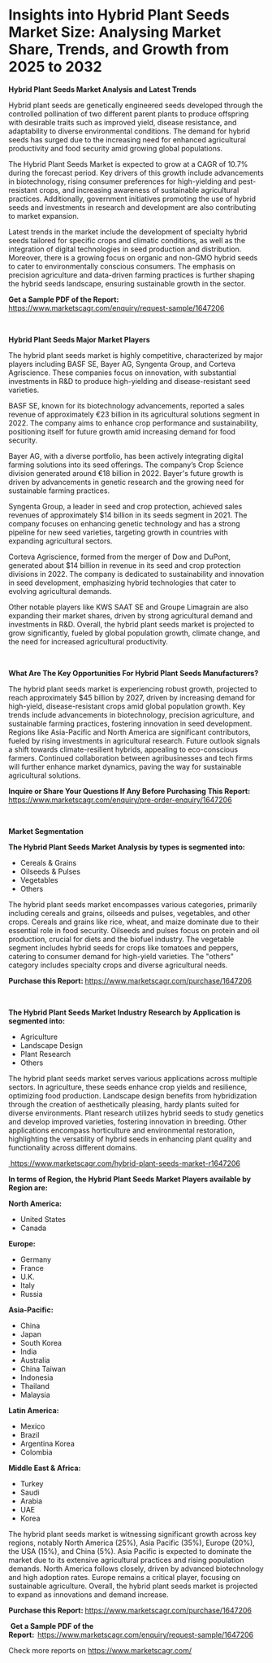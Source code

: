 <p><h1>Insights into Hybrid Plant Seeds Market Size: Analysing Market Share, Trends, and Growth from 2025 to 2032</h1></p><p><strong>Hybrid Plant Seeds Market Analysis and Latest Trends</strong></p>
<p><p>Hybrid plant seeds are genetically engineered seeds developed through the controlled pollination of two different parent plants to produce offspring with desirable traits such as improved yield, disease resistance, and adaptability to diverse environmental conditions. The demand for hybrid seeds has surged due to the increasing need for enhanced agricultural productivity and food security amid growing global populations.</p><p>The Hybrid Plant Seeds Market is expected to grow at a CAGR of 10.7% during the forecast period. Key drivers of this growth include advancements in biotechnology, rising consumer preferences for high-yielding and pest-resistant crops, and increasing awareness of sustainable agricultural practices. Additionally, government initiatives promoting the use of hybrid seeds and investments in research and development are also contributing to market expansion.</p><p>Latest trends in the market include the development of specialty hybrid seeds tailored for specific crops and climatic conditions, as well as the integration of digital technologies in seed production and distribution. Moreover, there is a growing focus on organic and non-GMO hybrid seeds to cater to environmentally conscious consumers. The emphasis on precision agriculture and data-driven farming practices is further shaping the hybrid seeds landscape, ensuring sustainable growth in the sector.</p></p>
<p><strong>Get a Sample PDF of the Report:&nbsp;</strong> <a href="https://www.marketscagr.com/enquiry/request-sample/1647206?utm_campaign=3135&utm_medium=2&utm_source=Github&utm_content=ia&utm_term=30032025&utm_id=hybrid-plant-seeds">https://www.marketscagr.com/enquiry/request-sample/1647206</a></p>
<p>&nbsp;</p>
<p><strong>Hybrid Plant Seeds Major Market Players</strong></p>
<p><p>The hybrid plant seeds market is highly competitive, characterized by major players including BASF SE, Bayer AG, Syngenta Group, and Corteva Agriscience. These companies focus on innovation, with substantial investments in R&D to produce high-yielding and disease-resistant seed varieties.</p><p>BASF SE, known for its biotechnology advancements, reported a sales revenue of approximately €23 billion in its agricultural solutions segment in 2022. The company aims to enhance crop performance and sustainability, positioning itself for future growth amid increasing demand for food security.</p><p>Bayer AG, with a diverse portfolio, has been actively integrating digital farming solutions into its seed offerings. The company’s Crop Science division generated around €18 billion in 2022. Bayer's future growth is driven by advancements in genetic research and the growing need for sustainable farming practices.</p><p>Syngenta Group, a leader in seed and crop protection, achieved sales revenues of approximately $14 billion in its seeds segment in 2021. The company focuses on enhancing genetic technology and has a strong pipeline for new seed varieties, targeting growth in countries with expanding agricultural sectors.</p><p>Corteva Agriscience, formed from the merger of Dow and DuPont, generated about $14 billion in revenue in its seed and crop protection divisions in 2022. The company is dedicated to sustainability and innovation in seed development, emphasizing hybrid technologies that cater to evolving agricultural demands.</p><p>Other notable players like KWS SAAT SE and Groupe Limagrain are also expanding their market shares, driven by strong agricultural demand and investments in R&D. Overall, the hybrid plant seeds market is projected to grow significantly, fueled by global population growth, climate change, and the need for increased agricultural productivity.</p></p>
<p>&nbsp;</p>
<p><strong>What Are The Key Opportunities For Hybrid Plant Seeds Manufacturers?</strong></p>
<p><p>The hybrid plant seeds market is experiencing robust growth, projected to reach approximately $45 billion by 2027, driven by increasing demand for high-yield, disease-resistant crops amid global population growth. Key trends include advancements in biotechnology, precision agriculture, and sustainable farming practices, fostering innovation in seed development. Regions like Asia-Pacific and North America are significant contributors, fueled by rising investments in agricultural research. Future outlook signals a shift towards climate-resilient hybrids, appealing to eco-conscious farmers. Continued collaboration between agribusinesses and tech firms will further enhance market dynamics, paving the way for sustainable agricultural solutions.</p></p>
<p><strong>Inquire or Share Your Questions If Any Before Purchasing This Report:</strong> <a href="https://www.marketscagr.com/enquiry/pre-order-enquiry/1647206?utm_campaign=3135&utm_medium=2&utm_source=Github&utm_content=ia&utm_term=30032025&utm_id=hybrid-plant-seeds">https://www.marketscagr.com/enquiry/pre-order-enquiry/1647206</a></p>
<p>&nbsp;</p>
<p><strong>Market Segmentation</strong></p>
<p><strong>The Hybrid Plant Seeds Market Analysis by types is segmented into:</strong></p>
<p><ul><li>Cereals & Grains</li><li>Oilseeds & Pulses</li><li>Vegetables</li><li>Others</li></ul></p>
<p><p>The hybrid plant seeds market encompasses various categories, primarily including cereals and grains, oilseeds and pulses, vegetables, and other crops. Cereals and grains like rice, wheat, and maize dominate due to their essential role in food security. Oilseeds and pulses focus on protein and oil production, crucial for diets and the biofuel industry. The vegetable segment includes hybrid seeds for crops like tomatoes and peppers, catering to consumer demand for high-yield varieties. The "others" category includes specialty crops and diverse agricultural needs.</p></p>
<p><strong>Purchase this Report:&nbsp;</strong><a href="https://www.marketscagr.com/purchase/1647206?utm_campaign=3135&utm_medium=2&utm_source=Github&utm_content=ia&utm_term=30032025&utm_id=hybrid-plant-seeds">https://www.marketscagr.com/purchase/1647206</a></p>
<p>&nbsp;</p>
<p><strong>The Hybrid Plant Seeds Market Industry Research by Application is segmented into:</strong></p>
<p><ul><li>Agriculture</li><li>Landscape Design</li><li>Plant Research</li><li>Others</li></ul></p>
<p><p>The hybrid plant seeds market serves various applications across multiple sectors. In agriculture, these seeds enhance crop yields and resilience, optimizing food production. Landscape design benefits from hybridization through the creation of aesthetically pleasing, hardy plants suited for diverse environments. Plant research utilizes hybrid seeds to study genetics and develop improved varieties, fostering innovation in breeding. Other applications encompass horticulture and environmental restoration, highlighting the versatility of hybrid seeds in enhancing plant quality and functionality across different domains.</p></p>
<p><a href="https://www.marketscagr.com/hybrid-plant-seeds-market-r1647206?utm_campaign=3135&utm_medium=2&utm_source=Github&utm_content=ia&utm_term=30032025&utm_id=hybrid-plant-seeds">&nbsp;https://www.marketscagr.com/hybrid-plant-seeds-market-r1647206</a></p>
<p><strong>In terms of Region, the Hybrid Plant Seeds Market Players available by Region are:</strong></p>
<p>
    <p> <strong> North America: </strong>
        <ul>
            <li>United States</li>
            <li>Canada</li>
        </ul>
        </p> 
    <p> <strong> Europe: </strong>
        <ul>
            <li>Germany</li>
            <li>France</li>
            <li>U.K.</li>
            <li>Italy</li>
            <li>Russia</li>
        </ul>
        </p> 
    <p> <strong> Asia-Pacific: </strong>
        <ul>
            <li>China</li>
            <li>Japan</li>
            <li>South Korea</li>
            <li>India</li>
            <li>Australia</li>
            <li>China Taiwan</li>
            <li>Indonesia</li>
            <li>Thailand</li>
            <li>Malaysia</li>
        </ul>
        </p> 
    <p> <strong> Latin America: </strong>
        <ul>
            <li>Mexico</li>
            <li>Brazil</li>
            <li>Argentina Korea</li>
            <li>Colombia</li>
        </ul>
        </p> 
    <p> <strong> Middle East & Africa: </strong>
        <ul>
            <li>Turkey</li>
            <li>Saudi</li>
            <li>Arabia</li>
            <li>UAE</li>
            <li>Korea</li>
        </ul>
    </p>
    </p>
<p><p>The hybrid plant seeds market is witnessing significant growth across key regions, notably North America (25%), Asia Pacific (35%), Europe (20%), the USA (15%), and China (5%). Asia Pacific is expected to dominate the market due to its extensive agricultural practices and rising population demands. North America follows closely, driven by advanced biotechnology and high adoption rates. Europe remains a critical player, focusing on sustainable agriculture. Overall, the hybrid plant seeds market is projected to expand as innovations and demand increase.</p></p>
<p><strong>Purchase this Report: </strong><a href="https://www.marketscagr.com/purchase/1647206?utm_campaign=3135&utm_medium=2&utm_source=Github&utm_content=ia&utm_term=30032025&utm_id=hybrid-plant-seeds">https://www.marketscagr.com/purchase/1647206</a></p>
<p>&nbsp;<strong>Get a Sample PDF of the Report:&nbsp;&nbsp;</strong><a href="https://www.marketscagr.com/enquiry/request-sample/1647206?utm_campaign=3135&utm_medium=2&utm_source=Github&utm_content=ia&utm_term=30032025&utm_id=hybrid-plant-seeds">https://www.marketscagr.com/enquiry/request-sample/1647206</a></p>
<p><strong></strong></p>
<p>Check more reports on <a href="https://www.marketscagr.com/?utm_campaign=3135&utm_medium=2&utm_source=Github&utm_content=ia&utm_term=30032025&utm_id=hybrid-plant-seeds">https://www.marketscagr.com/</a></p>